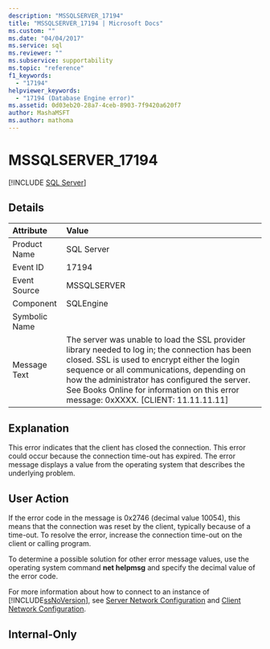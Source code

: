 ```yaml
---
description: "MSSQLSERVER_17194"
title: "MSSQLSERVER_17194 | Microsoft Docs"
ms.custom: ""
ms.date: "04/04/2017"
ms.service: sql
ms.reviewer: ""
ms.subservice: supportability
ms.topic: "reference"
f1_keywords: 
  - "17194"
helpviewer_keywords: 
  - "17194 (Database Engine error)"
ms.assetid: 0d03eb20-28a7-4ceb-8903-7f9420a620f7
author: MashaMSFT
ms.author: mathoma
---
```

# MSSQLSERVER_17194
 [!INCLUDE [SQL Server](../../includes/applies-to-version/sqlserver.md)]
  
## Details  
  
| Attribute | Value |  
| :-------- | :---- |  
|Product Name|SQL Server|  
|Event ID|17194|  
|Event Source|MSSQLSERVER|  
|Component|SQLEngine|  
|Symbolic Name||  
|Message Text|The server was unable to load the SSL provider library needed to log in; the connection has been closed. SSL is used to encrypt either the login sequence or all communications, depending on how the administrator has configured the server. See Books Online for information on this error message:  0xXXXX. [CLIENT: 11.11.11.11]|  
  
## Explanation  
This error indicates that the client has closed the connection. This error could occur because the connection time-out has expired. The error message displays a value from the operating system that describes the underlying problem.  
  
## User Action  
If the error code in the message is 0x2746 (decimal value 10054), this means that the connection was reset by the client, typically because of a time-out. To resolve the error, increase the connection time-out on the client or calling program.  
  
To determine a possible solution for other error message values, use the operating system command **net helpmsg** and specify the decimal value of the error code.  
  
For more information about how to connect to an instance of [!INCLUDE[ssNoVersion](../../includes/ssnoversion-md.md)], see [Server Network Configuration](~/database-engine/configure-windows/server-network-configuration.md) and [Client Network Configuration](~/database-engine/configure-windows/client-network-configuration.md).  
  
## Internal-Only  
